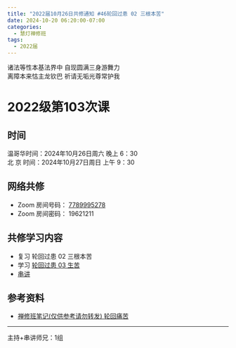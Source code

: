 ```yaml
---
title: "2022届10月26日共修通知 #46轮回过患 02 三根本苦"
date: 2024-10-20 06:20:00-07:00
categories:
  - 慧灯禅修班
tags:
  - 2022届
---
```

诸法等性本基法界中 自现圆满三身游舞力\
离障本来怙主龙钦巴 祈请无垢光尊常护我

# 2022级第103次课

## 时间

温哥华时间：2024年10月26日周六 晚上 6：30\
北  京 时间：2024年10月27日周日 上午 9：30

## 网络共修

* Zoom 房间号码： [7789995278](https://us02web.zoom.us/j/7789995278?pwd=VjZmbWJFY2k2K0E5RVB2cTNIQmhqUT09)
* Zoom 房间密码： 19621211

## 共修学习内容
* 复习 轮回过患 02 三根本苦
* 学习 [轮回过患 03 生苦](https://www.huidengchanxiu.net/4jx/3lh/03)
* [串讲](https://box.hdcxb.net/%E5%85%B6%E4%BB%96%E8%B5%84%E6%96%99/f/2022%E5%B1%8A)


## 参考资料

* [禅修班笔记(仅供参考请勿转发) 轮回痛苦](https://bj.cxb123.cc/3lh/)
- - -


主持+串讲师兄：1组
